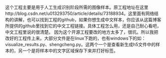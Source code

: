 这个工程主要是用于人工生成识别阶段所需的图像样本。原工程地址在这里http://blog.csdn.net/u013293750/article/details/73188934。这里面有网络结构的讲解，也可以找到工程的github，如果你想生成中文样本，你应该从这篇博客所提供的github里找到它的中文工程链接。具体工程怎么用，还是自己耐心看吧，中文工程里说的很清楚。
因为这个开源工程要改的地方太多了，很坑。所以我把改好的工程传上来。大部分文件是在linux下跑的，也有windows下的如：visualize_results.py、shengcheng.py。这两个一个是查看新生成h5文件中的样本的，另一个是将样本中的文字区域保存下来并打好标签。
